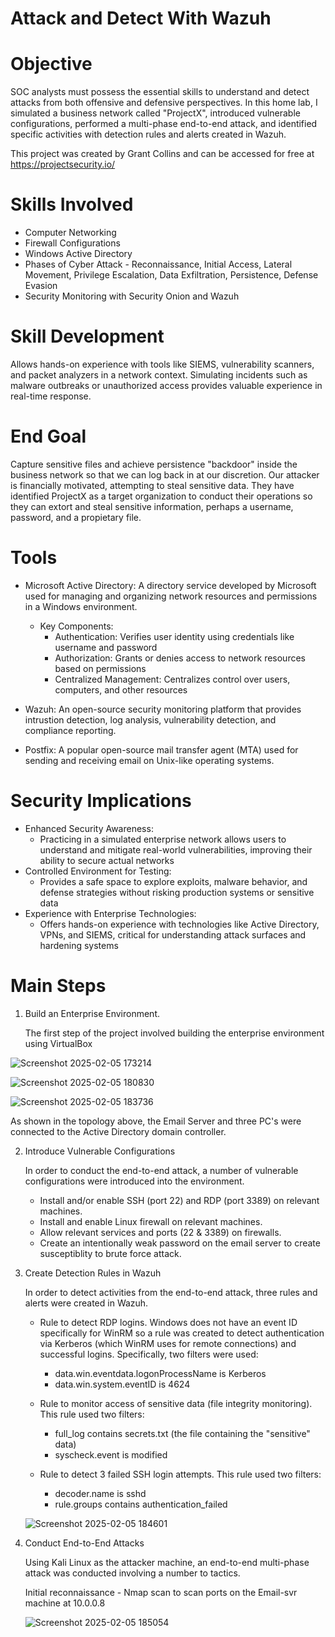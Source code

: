 # Attack and Detect With Wazuh

# Objective

SOC analysts must possess the essential skills to understand and detect attacks from both offensive and defensive perspectives. In this home lab, I simulated a business network called "ProjectX", introduced vulnerable configurations, performed a multi-phase end-to-end attack, and identified specific activities with detection rules and alerts created in Wazuh. 

This project was created by Grant Collins and can be accessed for free at https://projectsecurity.io/

# Skills Involved
  * Computer Networking
  * Firewall Configurations
  * Windows Active Directory
  * Phases of Cyber Attack - Reconnaissance, Initial Access, Lateral Movement, Privilege Escalation, Data Exfiltration, Persistence, Defense Evasion
  * Security Monitoring with Security Onion and Wazuh

# Skill Development
  Allows hands-on experience with tools like SIEMS, vulnerability scanners, and packet analyzers in a network context.
  Simulating incidents such as malware outbreaks or unauthorized access provides valuable experience in real-time response.

# End Goal
  Capture sensitive files and achieve persistence "backdoor" inside the business network so that we can log back in at our discretion. Our attacker is financially motivated, attempting to steal sensitive data. They have identified ProjectX    as a target organization to conduct their operations so they can extort and steal sensitive information, perhaps a username, password, and a propietary file.

# Tools
 * Microsoft Active Directory: A directory service developed by Microsoft used for managing and organizing network resources and permissions in a Windows environment.
   - Key Components:
      * Authentication: Verifies user identity using credentials like username and password
      * Authorization: Grants or denies access to network resources based on permissions
      * Centralized Management: Centralizes control over users, computers, and other resources
 
 * Wazuh: An open-source security monitoring platform that provides intrustion detection, log analysis, vulnerability detection, and compliance reporting.
 * Postfix: A popular open-source mail transfer agent (MTA) used for sending and receiving email on Unix-like operating systems.

# Security Implications
  
  * Enhanced Security Awareness:
    - Practicing in a simulated enterprise network allows users to understand and mitigate real-world vulnerabilities, improving their ability to secure actual networks
  * Controlled Environment for Testing:
    - Provides a safe space to explore exploits, malware behavior, and defense strategies without risking production systems or sensitive data
  * Experience with Enterprise Technologies:
    - Offers hands-on experience with technologies like Active Directory, VPNs, and SIEMS, critical for understanding attack surfaces and hardening systems

# Main Steps

1. Build an Enterprise Environment.

   The first step of the project involved building the enterprise environment using VirtualBox

![Screenshot 2025-02-05 173214](https://github.com/user-attachments/assets/c947abc2-27de-4d0b-b80b-503681dfdf4c)

![Screenshot 2025-02-05 180830](https://github.com/user-attachments/assets/08325ee8-787d-40de-a641-179148cb5614)

![Screenshot 2025-02-05 183736](https://github.com/user-attachments/assets/cdc01f42-6e80-4e00-8a3b-e6ee08cad4c0)

As shown in the topology above, the Email Server and three PC's were connected to the Active Directory domain controller.

2. Introduce Vulnerable Configurations

   In order to conduct the end-to-end attack, a number of vulnerable configurations were introduced into the environment.
     - Install and/or enable SSH (port 22) and RDP (port 3389) on relevant machines.
     - Install and enable Linux firewall on relevant machines.
     - Allow relevant services and ports (22 & 3389) on firewalls.
     - Create an intentionally weak password on the email server to create susceptiblity to brute force attack.

3. Create Detection Rules in Wazuh

   In order to detect activities from the end-to-end attack, three rules and alerts were created in Wazuh.

     * Rule to detect RDP logins. Windows does not have an event ID specifically for WinRM so a rule was created to detect authentication via Kerberos (which WinRM uses for remote connections) and successful logins. Specifically, two 
        filters were used:
         
         - data.win.eventdata.logonProcessName is Kerberos
         - data.win.system.eventID is 4624
     
     * Rule to monitor access of sensitive data (file integrity monitoring). This rule used two filters:
         
         - full_log contains secrets.txt (the file containing the "sensitive" data)
         - syscheck.event is modified
     
     * Rule to detect 3 failed SSH login attempts. This rule used two filters:

         - decoder.name is sshd
         - rule.groups contains authentication_failed
      
   ![Screenshot 2025-02-05 184601](https://github.com/user-attachments/assets/2fd4a4d8-0c93-4fb5-8efa-680d437cec1a)

4. Conduct End-to-End Attacks

   Using Kali Linux as the attacker machine, an end-to-end multi-phase attack was conducted involving a number to tactics.

   Initial reconnaissance - Nmap scan to scan ports on the Email-svr machine at 10.0.0.8

   ![Screenshot 2025-02-05 185054](https://github.com/user-attachments/assets/92393d14-367f-4226-920f-ab2ecdbfe3da)


